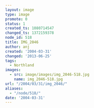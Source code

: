 ```yaml
---
layout: image
type: image
promote: 0
status: 1
created_ts: 1080714547
changed_ts: 1372159378
node_id: 518
title: IMG_2046
author: anj
created: '2004-03-31'
changed: '2013-06-25'
tags:
  - Northland
images:
  - src: image/images/img_2046-518.jpg
    name: img_2046-518.jpg
url: "/2004/03/31/img_2046/"
aliases:
  - "/node/518/"
date: '2004-03-31'
---
```


